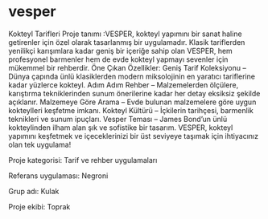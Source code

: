 # vesper
Kokteyl Tarifleri
Proje tanımı :VESPER, kokteyl yapımını bir sanat haline getirenler için özel olarak tasarlanmış bir uygulamadır. Klasik tariflerden yenilikçi karışımlara kadar geniş bir içeriğe sahip olan VESPER, hem profesyonel barmenler hem de evde kokteyl yapmayı sevenler için mükemmel bir rehberdir.
Öne Çıkan Özellikler:
Geniş Tarif Koleksiyonu – Dünya çapında ünlü klasiklerden modern miksolojinin en yaratıcı tariflerine kadar yüzlerce kokteyl.
Adım Adım Rehber – Malzemelerden ölçülere, karıştırma tekniklerinden sunum önerilerine kadar her detay eksiksiz şekilde açıklanır.
Malzemeye Göre Arama – Evde bulunan malzemelere göre uygun kokteylleri keşfetme imkanı.
Kokteyl Kültürü – İçkilerin tarihçesi, barmenlik teknikleri ve sunum ipuçları.
Vesper Teması – James Bond’un ünlü kokteylinden ilham alan şık ve sofistike bir tasarım.
VESPER, kokteyl yapımını keşfetmek ve içeceklerinizi bir üst seviyeye taşımak için ihtiyacınız olan tek uygulama! 

Proje kategorisi: Tarif ve rehber uygulamaları

Referans uygulaması: Negroni

Grup adı: Kulak

Proje ekibi: Toprak
